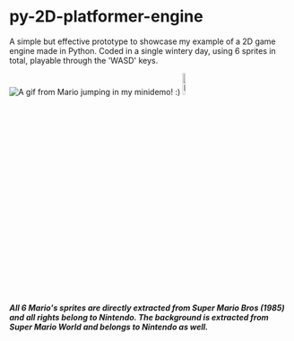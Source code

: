 # py-2D-platformer-engine

A simple but effective prototype to showcase my example of a 2D game engine made in Python. Coded in a single wintery day, using 6 sprites in total, playable through the 'WASD' keys.

<img src="https://i.imgur.com/EydQPCO.gif" alt="A gif from Mario jumping in my minidemo! :)">



<img src="https://images-wixmp-ed30a86b8c4ca887773594c2.wixmp.com/f/dee38e10-db68-462d-9df7-46b87d4c7876/ddxh2tf-fc8fc42e-8794-4501-8621-31a4e68a25b5.gif?token=eyJ0eXAiOiJKV1QiLCJhbGciOiJIUzI1NiJ9.eyJzdWIiOiJ1cm46YXBwOjdlMGQxODg5ODIyNjQzNzNhNWYwZDQxNWVhMGQyNmUwIiwiaXNzIjoidXJuOmFwcDo3ZTBkMTg4OTgyMjY0MzczYTVmMGQ0MTVlYTBkMjZlMCIsIm9iaiI6W1t7InBhdGgiOiJcL2ZcL2RlZTM4ZTEwLWRiNjgtNDYyZC05ZGY3LTQ2Yjg3ZDRjNzg3NlwvZGR4aDJ0Zi1mYzhmYzQyZS04Nzk0LTQ1MDEtODYyMS0zMWE0ZTY4YTI1YjUuZ2lmIn1dXSwiYXVkIjpbInVybjpzZXJ2aWNlOmZpbGUuZG93bmxvYWQiXX0.k7me-PhiUBQjnEu0a2FMUBFCjo5wljCAeBiTCry6ykg" alt="It's me, Mario" width=10%>

<h5>All 6 Mario's sprites are directly extracted from Super Mario Bros (1985) and all rights belong to Nintendo. The background is extracted from Super Mario World and belongs to Nintendo as well.</h5>
